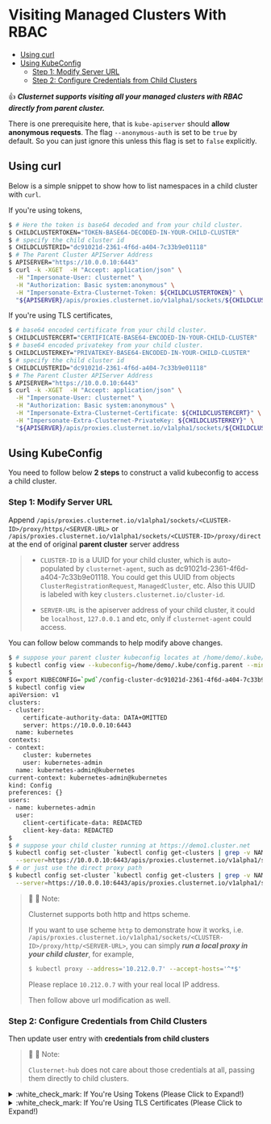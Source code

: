 # Visiting Managed Clusters With RBAC

- [Using curl](#using-curl)
- [Using KubeConfig](#using-kubeconfig)
    - [Step 1: Modify Server URL](#step-1-modify-server-url)
    - [Step 2: Configure Credentials from Child Clusters](#step-2-configure-credentials-from-child-clusters)

:thumbsup: ***Clusternet supports visiting all your managed clusters with RBAC directly from parent cluster.***

There is one prerequisite here, that is `kube-apiserver` should **allow anonymous requests**. The
flag `--anonymous-auth` is set to be `true` by default. So you can just ignore this unless this flag is set to `false`
explicitly.

## Using curl

Below is a simple snippet to show how to list namespaces in a child cluster with `curl`.

If you're using tokens,

```bash
$ # Here the token is base64 decoded and from your child cluster.
$ CHILDCLUSTERTOKEN="TOKEN-BASE64-DECODED-IN-YOUR-CHILD-CLUSTER"
$ # specify the child cluster id
$ CHILDCLUSTERID="dc91021d-2361-4f6d-a404-7c33b9e01118"
$ # The Parent Cluster APIServer Address
$ APISERVER="https://10.0.0.10:6443"
$ curl -k -XGET  -H "Accept: application/json" \
  -H "Impersonate-User: clusternet" \
  -H "Authorization: Basic system:anonymous" \
  -H "Impersonate-Extra-Clusternet-Token: ${CHILDCLUSTERTOKEN}" \
  "${APISERVER}/apis/proxies.clusternet.io/v1alpha1/sockets/${CHILDCLUSTERID}/proxy/direct/api/v1/namespaces"
```

If you're using TLS certificates,

```bash
$ # base64 encoded certificate from your child cluster.
$ CHILDCLUSTERCERT="CERTIFICATE-BASE64-ENCODED-IN-YOUR-CHILD-CLUSTER"
$ # base64 encoded privatekey from your child cluster.
$ CHILDCLUSTERKEY="PRIVATEKEY-BASE64-ENCODED-IN-YOUR-CHILD-CLUSTER"
$ # specify the child cluster id
$ CHILDCLUSTERID="dc91021d-2361-4f6d-a404-7c33b9e01118"
$ # The Parent Cluster APIServer Address
$ APISERVER="https://10.0.0.10:6443"
$ curl -k -XGET  -H "Accept: application/json" \
  -H "Impersonate-User: clusternet" \
  -H "Authorization: Basic system:anonymous" \
  -H "Impersonate-Extra-Clusternet-Certificate: ${CHILDCLUSTERCERT}" \
  -H "Impersonate-Extra-Clusternet-PrivateKey: ${CHILDCLUSTERKEY}" \
  "${APISERVER}/apis/proxies.clusternet.io/v1alpha1/sockets/${CHILDCLUSTERID}/proxy/direct/api/v1/namespaces"
```

## Using KubeConfig

You need to follow below **2 steps** to construct a valid kubeconfig to access a child cluster.

### Step 1: Modify Server URL

Append `/apis/proxies.clusternet.io/v1alpha1/sockets/<CLUSTER-ID>/proxy/https/<SERVER-URL>`
or `/apis/proxies.clusternet.io/v1alpha1/sockets/<CLUSTER-ID>/proxy/direct` at the end of original **parent cluster**
server address

> - `CLUSTER-ID` is a UUID for your child cluster, which is auto-populated by `clusternet-agent`, such as dc91021d-2361-4f6d-a404-7c33b9e01118. You could get this UUID from objects `ClusterRegistrationRequest`,
    `ManagedCluster`, etc. Also this UUID is labeled with key `clusters.clusternet.io/cluster-id`.
>
>- `SERVER-URL` is the apiserver address of your child cluster, it could be `localhost`, `127.0.0.1` and etc, only if
   `clusternet-agent` could access.

You can follow below commands to help modify above changes.

```bash
$ # suppose your parent cluster kubeconfig locates at /home/demo/.kube/config.parent
$ kubectl config view --kubeconfig=/home/demo/.kube/config.parent --minify=true --raw=true > ./config-cluster-dc91021d-2361-4f6d-a404-7c33b9e01118
$
$ export KUBECONFIG=`pwd`/config-cluster-dc91021d-2361-4f6d-a404-7c33b9e01118
$ kubectl config view
apiVersion: v1
clusters:
- cluster:
    certificate-authority-data: DATA+OMITTED
    server: https://10.0.0.10:6443
  name: kubernetes
contexts:
- context:
    cluster: kubernetes
    user: kubernetes-admin
  name: kubernetes-admin@kubernetes
current-context: kubernetes-admin@kubernetes
kind: Config
preferences: {}
users:
- name: kubernetes-admin
  user:
    client-certificate-data: REDACTED
    client-key-data: REDACTED
$
$ # suppose your child cluster running at https://demo1.cluster.net
$ kubectl config set-cluster `kubectl config get-clusters | grep -v NAME` \
  --server=https://10.0.0.10:6443/apis/proxies.clusternet.io/v1alpha1/sockets/dc91021d-2361-4f6d-a404-7c33b9e01118/proxy/https/demo1.cluster.net
$ # or just use the direct proxy path
$ kubectl config set-cluster `kubectl config get-clusters | grep -v NAME` \
  --server=https://10.0.0.10:6443/apis/proxies.clusternet.io/v1alpha1/sockets/dc91021d-2361-4f6d-a404-7c33b9e01118/proxy/direct
```

> :pushpin: :pushpin: Note:
>
> Clusternet supports both http and https scheme.
>
> If you want to use scheme `http` to demonstrate how it works, i.e. `/apis/proxies.clusternet.io/v1alpha1/sockets/<CLUSTER-ID>/proxy/http/<SERVER-URL>`,
> you can simply ***run a local proxy in your child cluster***, for example,
>
> ```bash
   > $ kubectl proxy --address='10.212.0.7' --accept-hosts='^*$'
   > ```
>
> Please replace `10.212.0.7` with your real local IP address.
>
> Then follow above url modification as well.

### Step 2: Configure Credentials from Child Clusters

Then update user entry with **credentials from child clusters**

> :see_no_evil: :see_no_evil: Note:
>
> `Clusternet-hub` does not care about those credentials at all, passing them directly to child clusters.


<details>
  <summary>:white_check_mark: If You're Using Tokens (Please Click to Expand!)</summary>

Here the tokens can be [bootstrap tokens](https://kubernetes.io/docs/reference/access-authn-authz/bootstrap-tokens/),
[ServiceAccount tokens](https://kubernetes.io/docs/tasks/configure-pod-container/configure-service-account/#use-multiple-service-accounts)
, etc.

Please follow below modifications.

```bash
$ export KUBECONFIG=`pwd`/config-cluster-dc91021d-2361-4f6d-a404-7c33b9e01118
$ # below is what we modified in above step 1
$ kubectl config view
apiVersion: v1
clusters:
- cluster:
    certificate-authority-data: DATA+OMITTED
    server: https://10.0.0.10:6443/apis/proxies.clusternet.io/v1alpha1/sockets/dc91021d-2361-4f6d-a404-7c33b9e01118/proxy/direct
  name: kubernetes
contexts:
- context:
    cluster: kubernetes
    user: kubernetes-admin
  name: kubernetes-admin@kubernetes
current-context: kubernetes-admin@kubernetes
kind: Config
preferences: {}
users:
- name: kubernetes-admin
  user:
    client-certificate-data: REDACTED
    client-key-data: REDACTED
$
$ # modify user part to below
$ vim config-cluster-dc91021d-2361-4f6d-a404-7c33b9e01118
  ...
  user:
    username: system:anonymous
    as: clusternet
    as-user-extra:
        clusternet-token:
            - BASE64-DECODED-PLEASE-CHANGE-ME
```

Please replace `BASE64-DECODED-PLEASE-CHANGE-ME` to a token that valid from **child cluster**. ***Please notice the
tokens replaced here should be base64 decoded.***

</details>

<details>
  <summary>:white_check_mark: If You're Using TLS Certificates (Please Click to Expand!)</summary>

Please follow below modifications.

```bash
$ export KUBECONFIG=`pwd`/config-cluster-dc91021d-2361-4f6d-a404-7c33b9e01118
$ # below is what we modified in above step 1
$ kubectl config view
apiVersion: v1
clusters:
- cluster:
    certificate-authority-data: DATA+OMITTED
    server: https://10.0.0.10:6443/apis/proxies.clusternet.io/v1alpha1/sockets/dc91021d-2361-4f6d-a404-7c33b9e01118/proxy/direct
  name: kubernetes
contexts:
- context:
    cluster: kubernetes
    user: kubernetes-admin
  name: kubernetes-admin@kubernetes
current-context: kubernetes-admin@kubernetes
kind: Config
preferences: {}
users:
- name: kubernetes-admin
  user:
    client-certificate-data: REDACTED
    client-key-data: REDACTED
$
$ # modify user part to below
$ vim config-cluster-dc91021d-2361-4f6d-a404-7c33b9e01118
  ...
  user:
    username: system:anonymous
    as: clusternet
    as-user-extra:
        clusternet-certificate:
            - CLIENT-CERTIFICATE-DATE-BASE64-ENCODED-PLEASE-CHANGE-ME
        clusternet-privatekey:
            - CLIENT-KEY-DATE-PLEASE-BASE64-ENCODED-CHANGE-ME
```

Please replace `CLIENT-CERTIFICATE-DATE-BASE64-ENCODED-PLEASE-CHANGE-ME`
and `CLIENT-KEY-DATE-PLEASE-BASE64-ENCODED-CHANGE-ME` with certficate and private key from child cluster. **Please
notice the tokens replaced here should be base64 encoded.**

</details>
